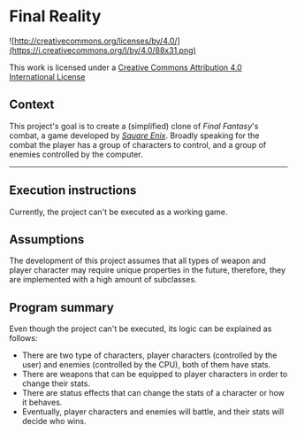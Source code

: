 Final Reality
=============

![http://creativecommons.org/licenses/by/4.0/](https://i.creativecommons.org/l/by/4.0/88x31.png)

This work is licensed under a 
[Creative Commons Attribution 4.0 International License](http://creativecommons.org/licenses/by/4.0/)

Context
-------

This project's goal is to create a (simplified) clone of _Final Fantasy_'s combat, a game developed
by [_Square Enix_](https://www.square-enix.com).
Broadly speaking for the combat the player has a group of characters to control, and a group of 
enemies controlled by the computer.

---

Execution instructions
----------------------
Currently, the project can't be executed as a working game.

Assumptions
-----------
The development of this project assumes that all types of weapon and player character may require
unique properties in the future, therefore, they are implemented with a high amount of subclasses.

Program summary
---------------
Even though the project can't be executed, its logic can be explained as follows:<br>
- There are two type of characters, player characters (controlled by the user) and enemies 
(controlled by the CPU), both of them have stats.
- There are weapons that can be equipped to player characters in order to change their stats.
- There are status effects that can change the stats of a character or how it behaves.
- Eventually, player characters and enemies will battle, and their stats will decide who wins.
